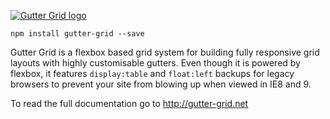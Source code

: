 [![Gutter Grid logo](http://gutter-grid.net/assets/images/social-media.jpg)](http://gutter-grid.net)

    npm install gutter-grid --save

Gutter Grid is a flexbox based grid system for building fully responsive grid layouts with highly customisable gutters. Even though it is powered by flexbox, it features `display:table` and `float:left` backups for legacy browsers to prevent your site from blowing up when viewed in IE8 and 9.

To read the full documentation go to http://gutter-grid.net